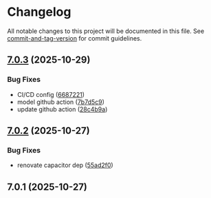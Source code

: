 # Changelog

All notable changes to this project will be documented in this file. See [commit-and-tag-version](https://github.com/absolute-version/commit-and-tag-version) for commit guidelines.

## [7.0.3](https://github.com/Cap-go/capacitor-realtimekit/compare/7.0.2...7.0.3) (2025-10-29)


### Bug Fixes

* CI/CD config ([6687221](https://github.com/Cap-go/capacitor-realtimekit/commit/66872214d892eea3d3d964d195d2b41d24f6f575))
* model github action ([7b7d5c9](https://github.com/Cap-go/capacitor-realtimekit/commit/7b7d5c9d0f9354a4190a16fcbb2f28ea1953ae14))
* update github action ([28c4b9a](https://github.com/Cap-go/capacitor-realtimekit/commit/28c4b9aa08b9cb62f940d49d6710396201404e82))

## [7.0.2](https://github.com/Cap-go/capacitor-realtimekit/compare/7.0.1...7.0.2) (2025-10-27)


### Bug Fixes

* renovate capacitor dep ([55ad2f0](https://github.com/Cap-go/capacitor-realtimekit/commit/55ad2f0ad25532b4a973198d819303d96358fb05))

## 7.0.1 (2025-10-27)
